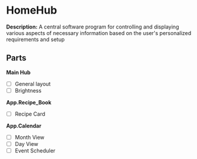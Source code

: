 # HomeHub

__Description:__ A central software program for controlling and displaying various aspects of necessary information based on the user's personalized requirements and setup

## Parts
__Main Hub__
- [ ] General layout
- [ ] Brightness

__App.Recipe_Book__
- [ ] Recipe Card

__App.Calendar__
- [ ] Month View
- [ ] Day View
- [ ] Event Scheduler
